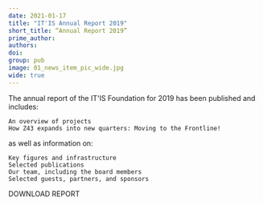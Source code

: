 ```yaml
---
date: 2021-01-17
title: "IT'IS Annual Report 2019"
short_title: “Annual Report 2019”
prime_author: 
authors: 
doi: 
group: pub
image: 01_news_item_pic_wide.jpg
wide: true
---
```

The annual report of the IT'IS Foundation for 2019 has been published and includes: 

    An overview of projects 
    How Z43 expands into new quarters: Moving to the Frontline! 

as well as information on:

    Key figures and infrastructure
    Selected publications
    Our team, including the board members
    Selected guests, partners, and sponsors

DOWNLOAD REPORT
